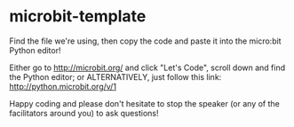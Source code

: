 # microbit-template
Find the file we're using, then copy the code and paste it into the micro:bit Python editor! 

Either go to http://microbit.org/ and click "Let's Code", scroll down and find the Python editor; 
or ALTERNATIVELY,
just follow this link: http://python.microbit.org/v/1

Happy coding and please don't hesitate to stop the speaker (or any of the facilitators around you) to ask questions!
